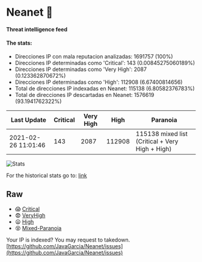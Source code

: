 # Neanet :hocho:
#### Threat intelligence feed
#### The stats:

- Direcciones IP con mala reputacion analizadas: 1691757 (100%)
- Direcciones IP determinadas como 'Critical':  143 (0.00845275060189%)
- Direcciones IP determinadas como 'Very High':  2087 (0.123362870672%)
- Direcciones IP determinadas como 'High':  112908 (6.67400814656)
- Total de direcciones IP indexadas en Neanet:  115138 (6.80582376783%)
- Total de direcciones IP descartadas en Neanet:  1576619 (93.1941762322%)

| Last Update | Critical | Very High | High | Paranoia |
| --- | --- | --- | --- | --- |
| 2021-02-26 11:01:46 | 143 | 2087 | 112908 | 115138 mixed list (Critical + Very High + High)|

![Stats](https://docs.google.com/spreadsheets/d/e/2PACX-1vSnaNMIXVabIpDJjufMlzH7poXnshF3mgd8Is1g9ytUEzVsP5my4Trn8f-xkoLLQ38xpL3HtmUexLo6/pubchart?oid=501124687&format=image)

For the historical stats go to: [link](/stats.csv)
## Raw
- :scream: [Critical](https://raw.githubusercontent.com/JavaGarcia/Neanet/master/blacklists/neanet_critical.txt)
- :fearful: [VeryHigh](https://raw.githubusercontent.com/JavaGarcia/Neanet/master/blacklists/neanet_veryHigh.txtt)
- :frowning: [High](https://raw.githubusercontent.com/JavaGarcia/Neanet/master/blacklists/neanet_high.txt)
- :dizzy_face: [Mixed-Paranoia](https://raw.githubusercontent.com/JavaGarcia/Neanet/master/blacklists/neanet_all.txt)


Your IP is indexed? You may request to takedown. [https://github.com/JavaGarcia/Neanet/issues](https://github.com/JavaGarcia/Neanet/issues)



























































































































































































































































































































































































































































































































































































































































































































































































































































































































































































































































































































































































































































































































































































































































































































































































































































































































































































































































































































































































































































































































































































































































































































































































































































































































































































































































































































































































































































































































































































































































































































































































































































































































































































































































































































































































































































































































































































































































































































































































































































































































































































































































































































































































































































































































































































































































